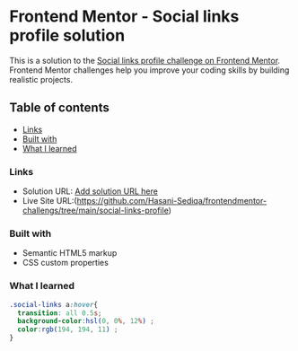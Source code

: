 # Frontend Mentor - Social links profile solution

This is a solution to the [Social links profile challenge on Frontend Mentor](https://www.frontendmentor.io/challenges/social-links-profile-UG32l9m6dQ). Frontend Mentor challenges help you improve your coding skills by building realistic projects. 

## Table of contents
  - [Links](#links)
  - [Built with](#built-with)
  - [What I learned](#what-i-learned)

### Links

- Solution URL: [Add solution URL here](https://your-solution-url.com)
- Live Site URL:(https://github.com/Hasani-Sediqa/frontendmentor-challengs/tree/main/social-links-profile)


### Built with

- Semantic HTML5 markup
- CSS custom properties

### What I learned
```css
.social-links a:hover{
  transition: all 0.5s;
  background-color:hsl(0, 0%, 12%) ;
  color:rgb(194, 194, 11) ;
}
```





